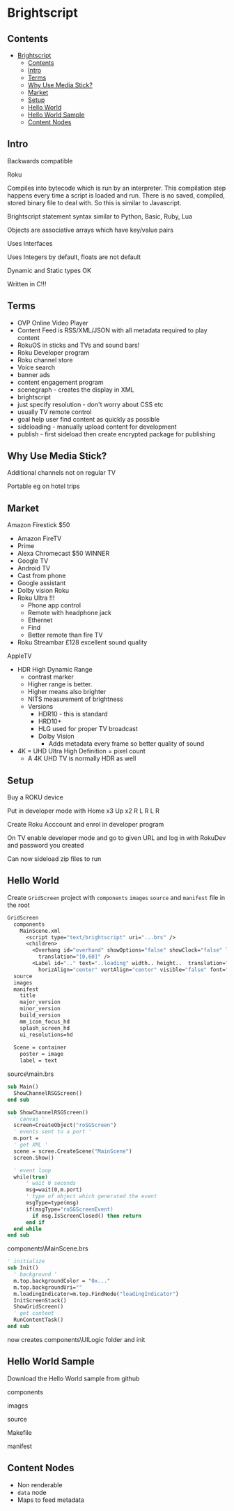 # Brightscript

## Contents

- [Brightscript](#brightscript)
  - [Contents](#contents)
  - [Intro](#intro)
  - [Terms](#terms)
  - [Why Use Media Stick?](#why-use-media-stick)
  - [Market](#market)
  - [Setup](#setup)
  - [Hello World](#hello-world)
  - [Hello World Sample](#hello-world-sample)
  - [Content Nodes](#content-nodes)

## Intro

Backwards compatible

Roku

Compiles into bytecode which is run by an interpreter.  This compilation step happens every time a script is loaded and run.  There is no saved, compiled, stored binary file to deal with.  So this is similar to Javascript.

Brightscript statement syntax similar to Python, Basic, Ruby, Lua

Objects are associative arrays which have key/value pairs

Uses Interfaces

Uses Integers by default, floats are not default

Dynamic and Static types OK

Written in C!!!

## Terms

- OVP Online Video Player
- Content Feed is RSS/XML/JSON with all metadata required to play content
- RokuOS in sticks and TVs and sound bars!
- Roku Developer program
- Roku channel store
- Voice search
- banner ads
- content engagement program
- scenegraph - creates the display in XML 
- brightscript
- just specify resolution - don't worry about CSS etc
- usually TV remote control
- goal help user find content as quickly as possible
- sideloading - manually upload content for development
- publish - first sideload then create encrypted package for publishing

## Why Use Media Stick?

Additional channels not on regular TV

Portable eg on hotel trips

## Market

Amazon Firestick $50 
- Amazon FireTV
- Prime
- Alexa
Chromecast $50 WINNER
- Google TV
- Android TV
- Cast from phone
- Google assistant
- Dolby vision
Roku
- Roku Ultra !!!
  - Phone app control
  - Remote with headphone jack
  - Ethernet
  - Find
  - Better remote than fire TV
- Roku Streambar £128 excellent sound quality

AppleTV


- HDR High Dynamic Range 
  - contrast marker
  - Higher range is better.
  - Higher means also brighter
  - NITS measurement of brightness
  - Versions
    - HDR10 - this is standard
    - HRD10+ 
    - HLG used for proper TV broadcast
    - Dolby Vision
      - Adds metadata every frame so better quality of sound
- 4K = UHD Ultra High Definition = pixel count
  - A 4K UHD TV is normally HDR as well

## Setup

Buy a ROKU device

Put in developer mode with Home x3 Up x2 R L R L R

Create Roku Acccount and enrol in developer program

On TV enable developer mode and go to given URL and log in with RokuDev and password you created

Can now sideload zip files to run

## Hello World

Create `GridScreen` project with `components` `images` `source` and `manifest` file in the root

```vb
GridScreen
  components
    MainScene.xml
      <script type="text/brightscript" uri="...brs" />
      <children>
        <Overhang id="overhand" showOptions="false" showClock="false" logoUrl="..." 
          translation="[0,60]" />
        <Label id=".." text="..loading" width.. height..  translation="[0,0]" 
          horizAlign="center" vertAlign="center" visible="false" font="font:.." />
  source
  images
  manifest
    title
    major_version
    minor_version
    build_version
    mm_icon_focus_hd
    splash_screen_hd
    ui_resolutions=hd
  
  Scene = container
    poster = image
    label = text
```

source\main.brs 

```vb
sub Main()
  ShowChannelRSGScreen()
end sub

sub ShowChannelRSGScreen()
  ' canvas '
  screen=CreateObject("roSGScreen")
  ' events sent to a port '
  m.port = 
  ' get XML '
  scene = scree.CreateScene("MainScene")
  screen.Show()

  ' event loop
  while(true)
      ' wait 0 seconds
      msg=wait(0,m.port)
      ' type of object which generated the event
      msgType=type(msg)
      if(msgType="roSGScreenEvent)
        if msg.IsScreenClosed() then return
      end if 
  end while
end sub
```

components\MainScene.brs

```vb
' initialize
sub Init()
  ' background '
  m.top.backgroundColor = "0x..."
  m.top.backgroundUri=""
  m.loadingIndicator=m.top.FindNode("loadingIndicator") 
  InitScreenStack()
  ShowGridScreen()
  ' get content
  RunContentTask()
end sub
```

now creates components\UILogic folder and init

## Hello World Sample

Download the Hello World sample from github

components

images

source

Makefile

manifest


## Content Nodes

- Non renderable
- `data` node
- Maps to feed metadata


